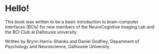 # Hello!

This book was written to be a basic introduction to brain-computer interfaces (BCIs) for new members of the NeuroCognitive Imaging Lab and the BCI Club at Dalhousie university.

Written by Brynn Harris-Shanks and Daniel Godfrey, Department of Psychology and Neuroscience, Dalhousie University. 